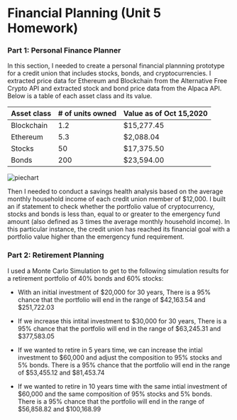 # Financial Planning (Unit 5 Homework)


### Part 1: Personal Finance Planner

In this section, I needed to create a personal financial plannning prototype for a credit union that includes stocks, bonds, and cryptocurrencies. I extracted price data for Ethereum and Blockchain from the Alternative Free Crypto API and extracted stock and bond price data from the Alpaca API. Below is a table of each asset class and its value.

| Asset class | # of units owned | Value as of Oct 15,2020 |
| ------ | ----------- |----------- |
| Blockchain  | 1.2 | $15,277.45 |
| Ethereum | 5.3 | $2,088.04 |
| Stocks    | 50 | $17,375.50 |
| Bonds    | 200 |  $23,594.00 |


![piechart](https://i.ibb.co/J79j2hg/Screenshot-22.png)


Then I needed to conduct a savings health analysis based on the average monthly household income of each credit union member of $12,000. I built an if statement to check whether the portfolio value of cryptocurrency, stocks and bonds is less than, equal to or greater to the emergency fund amount (also defined as 3 times the average monthly household income). In this particular instance, the credit union has reached its financial goal with a portfolio value higher than the emergency fund requirement. 

### Part 2: Retirement Planning

I used a Monte Carlo Simulation to get to the following simulation results for a retirement portfolio of 40% bonds and 60% stocks:

- With an initial investment of $20,000 for 30 years, There is a 95% chance that the portfolio will end in the range of $42,163.54 and $251,722.03

- If we increase this intital investment to $30,000 for 30 years, There is a 95% chance that the portfolio will end in the range of $63,245.31 and $377,583.05

- If  we wanted to retire in 5 years time, we can increase the intial investment to $60,000 and adjust the composition to 95% stocks and 5% bonds. There is a 95% chance that the portfolio will end in the range of $53,455.12 and $81,453.74

- If  we wanted to retire in 10 years time with the same intial investment of $60,000 and the same composition of 95% stocks and 5% bonds. There is a 95% chance that the portfolio will end in the range of $56,858.82 and $100,168.99


